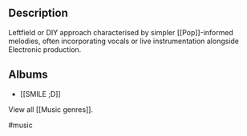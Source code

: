 ## Description
Leftfield or DIY approach characterised by simpler [[Pop]]-informed melodies, often incorporating vocals or live instrumentation alongside Electronic production. 

## Albums
- [[SMILE ;D]] 

View all [[Music genres]].

#music 